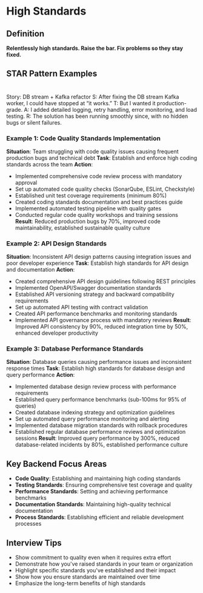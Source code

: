 # High Standards

## Definition
**Relentlessly high standards. Raise the bar. Fix problems so they stay fixed.**

## STAR Pattern Examples

#
Story: DB stream + Kafka refactor
S: After fixing the DB stream Kafka worker, I could have stopped at “it works.”
T: But I wanted it production-grade.
A: I added detailed logging, retry handling, error monitoring, and load testing.
R: The solution has been running smoothly since, with no hidden bugs or silent failures.



### Example 1: Code Quality Standards Implementation
**Situation**: Team struggling with code quality issues causing frequent production bugs and technical debt
**Task**: Establish and enforce high coding standards across the team
**Action**:
- Implemented comprehensive code review process with mandatory approval
- Set up automated code quality checks (SonarQube, ESLint, Checkstyle)
- Established unit test coverage requirements (minimum 80%)
- Created coding standards documentation and best practices guide
- Implemented automated testing pipeline with quality gates
- Conducted regular code quality workshops and training sessions
**Result**: Reduced production bugs by 70%, improved code maintainability, established sustainable quality culture

### Example 2: API Design Standards
**Situation**: Inconsistent API design patterns causing integration issues and poor developer experience
**Task**: Establish high standards for API design and documentation
**Action**:
- Created comprehensive API design guidelines following REST principles
- Implemented OpenAPI/Swagger documentation standards
- Established API versioning strategy and backward compatibility requirements
- Set up automated API testing with contract validation
- Created API performance benchmarks and monitoring standards
- Implemented API governance process with mandatory reviews
**Result**: Improved API consistency by 90%, reduced integration time by 50%, enhanced developer productivity

### Example 3: Database Performance Standards
**Situation**: Database queries causing performance issues and inconsistent response times
**Task**: Establish high standards for database design and query performance
**Action**:
- Implemented database design review process with performance requirements
- Established query performance benchmarks (sub-100ms for 95% of queries)
- Created database indexing strategy and optimization guidelines
- Set up automated query performance monitoring and alerting
- Implemented database migration standards with rollback procedures
- Established regular database performance reviews and optimization sessions
**Result**: Improved query performance by 300%, reduced database-related incidents by 80%, established performance culture

## Key Backend Focus Areas
- **Code Quality**: Establishing and maintaining high coding standards
- **Testing Standards**: Ensuring comprehensive test coverage and quality
- **Performance Standards**: Setting and achieving performance benchmarks
- **Documentation Standards**: Maintaining high-quality technical documentation
- **Process Standards**: Establishing efficient and reliable development processes

## Interview Tips
- Show commitment to quality even when it requires extra effort
- Demonstrate how you've raised standards in your team or organization
- Highlight specific standards you've established and their impact
- Show how you ensure standards are maintained over time
- Emphasize the long-term benefits of high standards 
